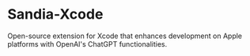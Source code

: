 # Sandia-Xcode
Open-source extension for Xcode that enhances development on Apple platforms with OpenAI's ChatGPT functionalities.
